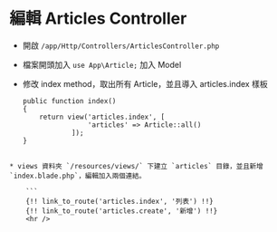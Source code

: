 # 編輯 Articles Controller
* 開啟 `/app/Http/Controllers/ArticlesController.php`
* 檔案開頭加入 `use App\Article;` 加入 Model

* 修改 index method，取出所有 Article，並且導入 articles.index 樣板

	```
    public function index()
    {
        return view('articles.index', [
					'articles' => Article::all()
				]);
    }
```

* views 資料夾 `/resources/views/` 下建立 `articles` 目錄，並且新增 `index.blade.php`，編輯加入兩個連結。

	```
	{!! link_to_route('articles.index', '列表') !!}
	{!! link_to_route('articles.create', '新增') !!}
	<hr />
```
